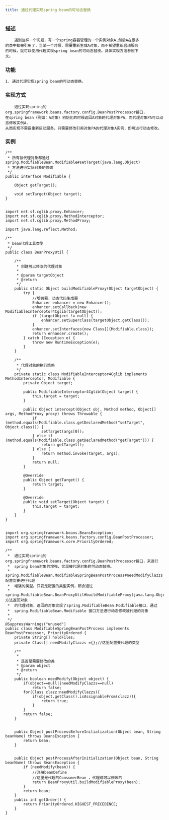```yaml
---
title: 通过代理实现spring bean的可动态替换
---
```

### 描述
        遇到这样一个问题，有一个spring容器管理的一个实例对象A,然后A在很多
    的类中都被引用了，当某一个时候，需要重新生成A对象，而不希望重新启动服务
    的时候，就可以使用代理实现spring bean的可动态替换。具体实现方法参照下
    文。
### 功能
    1. 通过代理实现spring bean的可动态替换。
<!--more-->
### 实现方式
        通过实现spring的org.springframework.beans.factory.config.BeanPostProcessor接口，
    在spring bean（例如：A对象）初始化的时候返回A对象的代理对象PA，而代理对象PA可以动态修改实例A，
    从而实现不需要重新启动服务，只需要修改引用对象PA的代理对象A实例，即可进行动态修改。
### 实例
    /**
     * 所有被代理对象都通过spring.ModifiableBean.Modifiable#setTarget(java.lang.Object)
     * 方法进行实际对象的修改
     */
    public interface Modifiable {
    
        Object getTarget();
    
        void setTarget(Object target);
    }
    
    
    import net.sf.cglib.proxy.Enhancer;
    import net.sf.cglib.proxy.MethodInterceptor;
    import net.sf.cglib.proxy.MethodProxy;
    
    import java.lang.reflect.Method;
    
    /**
     * bean代理工具类型
     */
    public class BeanProxyUtil {
    
        /**
         * 创建可以修改的代理对象
         *
         * @param targetObject
         * @return
         */
        public static Object buildModifiableProxy(Object targetObject) {
            try {
                //增强器，动态代码生成器
                Enhancer enhancer = new Enhancer();
                enhancer.setCallback(new ModifiableInterceptor4Cglib(targetObject));
                if (targetObject != null) {
                    enhancer.setSuperclass(targetObject.getClass());
                }
                enhancer.setInterfaces(new Class[]{Modifiable.class});
                return enhancer.create();
            } catch (Exception e) {
                throw new RuntimeException(e);
            }
        }
    
        /**
         * 代理对象的执行策略
         */
        private static class ModifiableInterceptor4Cglib implements MethodInterceptor, Modifiable {
            private Object target;
    
            public ModifiableInterceptor4Cglib(Object target) {
                this.target = target;
            }
    
            public Object intercept(Object obj, Method method, Object[] args, MethodProxy proxy) throws Throwable {
                if (method.equals(Modifiable.class.getDeclaredMethod("setTarget", Object.class))) {
                    setTarget(args[0]);
                } else if (method.equals(Modifiable.class.getDeclaredMethod("getTarget"))) {
                    return getTarget();
                } else {
                    return method.invoke(target, args);
                }
                return null;
            }
    
            @Override
            public Object getTarget() {
                return target;
            }
    
            @Override
            public void setTarget(Object target) {
                this.target = target;
            }
        }
    }
    
    
    import org.springframework.beans.BeansException;
    import org.springframework.beans.factory.config.BeanPostProcessor;
    import org.springframework.core.PriorityOrdered;
    
    /**
     *  通过实现spring的org.springframework.beans.factory.config.BeanPostProcessor接口，来进行
     *  spring bean对象的增强，实现被代理对象的可动态替换。
     *  spring.ModifiableBean.ModifiableSpringBeanPostProcess#needModifyClazzs 配置需要进行代理
     *  增强的类型。只要是配置的类型实例，都会通过
     *  spring.ModifiableBean.BeanProxyUtil#buildModifiableProxy(java.lang.Object) 方法返回对象
     *  的代理对象，返回的对象实现了spring.ModifiableBean.Modifiable接口，通过
     *  spring.ModifiableBean.Modifiable 接口方法进行动态修改被代理的对象
     *
     */
    @SuppressWarnings("unused")
    public class ModifiableSpringBeanPostProcess implements  BeanPostProcessor, PriorityOrdered {
        private String[] holdFiles;
        private Class[] needModifyClazzs ={};//这里配置要代理的类型
    
        /**
         *
         * 是否是需要修改的类
         * @param object
         * @return
         */
        public boolean needModify(Object object) {
            if(object==null||needModifyClazzs==null)
                return false;
            for(Class clazz:needModifyClazzs){
                if(object.getClass().isAssignableFrom(clazz)){
                    return true;
                }
            }
            return false;
        }
    
    
        public Object postProcessBeforeInitialization(Object bean, String beanName) throws BeansException {
            return bean;
        }
    
    
        public Object postProcessAfterInitialization(Object bean, String beanName) throws BeansException {
            if (needModify(bean)) {
                //注册beanDefine
                //这里是代理的ConsumerBean ，代理成可以修改的
                return BeanProxyUtil.buildModifiableProxy(bean);
            }
            return bean;
        }
        public int getOrder() {
            return PriorityOrdered.HIGHEST_PRECEDENCE;
        }
    }
